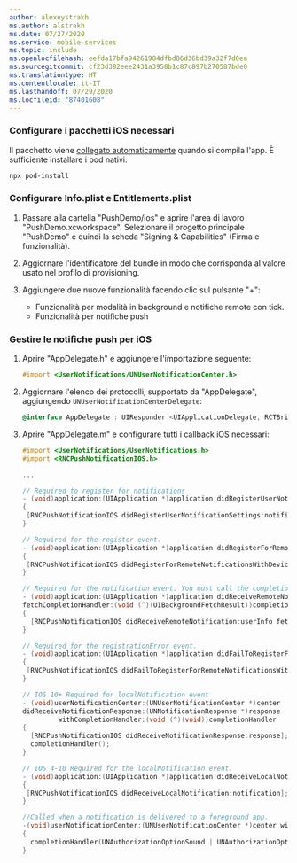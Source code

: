 ```yaml
---
author: alexeystrakh
ms.author: alstrakh
ms.date: 07/27/2020
ms.service: mobile-services
ms.topic: include
ms.openlocfilehash: eefda17bfa94261984dfbd86d36bd39a32f7d0ea
ms.sourcegitcommit: cf23d382eee2431a3958b1c87c897b270587bde0
ms.translationtype: HT
ms.contentlocale: it-IT
ms.lasthandoff: 07/29/2020
ms.locfileid: "87401608"
---
```

### <a name="configure-required-ios-packages"></a>Configurare i pacchetti iOS necessari

Il pacchetto viene [collegato automaticamente](https://github.com/react-native-community/cli/blob/master/docs/autolinking.md) quando si compila l'app. È sufficiente installare i pod nativi:

```bash
npx pod-install
```

### <a name="configure-infoplist-and-entitlementsplist"></a>Configurare Info.plist e Entitlements.plist

1. Passare alla cartella "PushDemo/ios" e aprire l'area di lavoro "PushDemo.xcworkspace". Selezionare il progetto principale "PushDemo" e quindi la scheda "Signing & Capabilities" (Firma e funzionalità).

1. Aggiornare l'identificatore del bundle in modo che corrisponda al valore usato nel profilo di provisioning.

1. Aggiungere due nuove funzionalità facendo clic sul pulsante "+":

    - Funzionalità per modalità in background e notifiche remote con tick.
    - Funzionalità per notifiche push

### <a name="handle-push-notifications-for-ios"></a>Gestire le notifiche push per iOS

1. Aprire "AppDelegate.h" e aggiungere l'importazione seguente:

    ```objective-c
    #import <UserNotifications/UNUserNotificationCenter.h>
    ```

1. Aggiornare l'elenco dei protocolli, supportato da "AppDelegate", aggiungendo `UNUserNotificationCenterDelegate`:

    ```objective-c
    @interface AppDelegate : UIResponder <UIApplicationDelegate, RCTBridgeDelegate, UNUserNotificationCenterDelegate>
    ```

1. Aprire "AppDelegate.m" e configurare tutti i callback iOS necessari:

    ```objective-c
    #import <UserNotifications/UserNotifications.h>
    #import <RNCPushNotificationIOS.h>

    ...

    // Required to register for notifications
    - (void)application:(UIApplication *)application didRegisterUserNotificationSettings:(UIUserNotificationSettings *)notificationSettings
    {
     [RNCPushNotificationIOS didRegisterUserNotificationSettings:notificationSettings];
    }

    // Required for the register event.
    - (void)application:(UIApplication *)application didRegisterForRemoteNotificationsWithDeviceToken:(NSData *)deviceToken
    {
     [RNCPushNotificationIOS didRegisterForRemoteNotificationsWithDeviceToken:deviceToken];
    }

    // Required for the notification event. You must call the completion handler after handling the remote notification.
    - (void)application:(UIApplication *)application didReceiveRemoteNotification:(NSDictionary *)userInfo
    fetchCompletionHandler:(void (^)(UIBackgroundFetchResult))completionHandler
    {
      [RNCPushNotificationIOS didReceiveRemoteNotification:userInfo fetchCompletionHandler:completionHandler];
    }

    // Required for the registrationError event.
    - (void)application:(UIApplication *)application didFailToRegisterForRemoteNotificationsWithError:(NSError *)error
    {
     [RNCPushNotificationIOS didFailToRegisterForRemoteNotificationsWithError:error];
    }

    // IOS 10+ Required for localNotification event
    - (void)userNotificationCenter:(UNUserNotificationCenter *)center
    didReceiveNotificationResponse:(UNNotificationResponse *)response
             withCompletionHandler:(void (^)(void))completionHandler
    {
      [RNCPushNotificationIOS didReceiveNotificationResponse:response];
      completionHandler();
    }

    // IOS 4-10 Required for the localNotification event.
    - (void)application:(UIApplication *)application didReceiveLocalNotification:(UILocalNotification *)notification
    {
     [RNCPushNotificationIOS didReceiveLocalNotification:notification];
    }

    //Called when a notification is delivered to a foreground app.
    -(void)userNotificationCenter:(UNUserNotificationCenter *)center willPresentNotification:(UNNotification *)notification withCompletionHandler:(void (^)(UNNotificationPresentationOptions options))completionHandler
    {
      completionHandler(UNAuthorizationOptionSound | UNAuthorizationOptionAlert | UNAuthorizationOptionBadge);
    }
    ```
